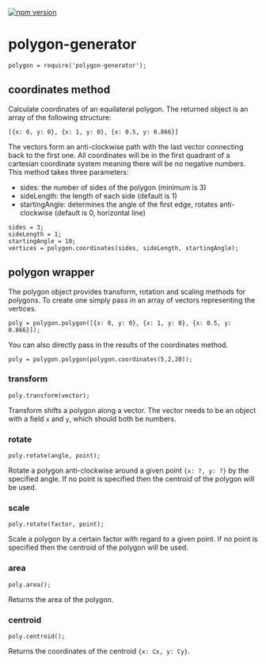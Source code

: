 [![npm version](https://badge.fury.io/js/polygon-generator.svg)](https://badge.fury.io/js/polygon-generator)
# polygon-generator
```
polygon = require('polygon-generator');
```
## coordinates method
Calculate coordinates of an equilateral polygon. The returned object is an array of the following structure:
```
[{x: 0, y: 0}, {x: 1, y: 0}, {x: 0.5, y: 0.866}]
```
The vectors form an anti-clockwise path with the last vector connecting back to the first one.
All coordinates will be in the first quadrant of a cartesian coordinate system meaning there will be no negative numbers.
This method takes three parameters:
- sides: the number of sides of the polygon (minimum is 3)
- sideLength: the length of each side (default is 1)
- startingAngle: determines the angle of the first edge, rotates anti-clockwise (default is 0, horizontal line)
```
sides = 3;
sideLength = 1;
startingAngle = 10;
vertices = polygon.coordinates(sides, sideLength, startingAngle);
```

## polygon wrapper
The polygon object provides transform, rotation and scaling methods for polygons. To create one simply pass in an array of vectors representing the vertices.
```
poly = polygon.polygon([{x: 0, y: 0}, {x: 1, y: 0}, {x: 0.5, y: 0.866}]);
```
You can also directly pass in the results of the coordinates method.
```
poly = polygon.polygon(polygon.coordinates(5,2,20));
```
### transform
```
poly.transform(vector);
```
Transform shifts a polygon along a vector. The vector needs to be an object with a field `x` and `y`, which should both be numbers.

### rotate
```
poly.rotate(angle, point);
```
Rotate a polygon anti-clockwise around a given point `{x: ?, y: ?}` by the specified angle. If no point is specified then the centroid of the polygon will be used.

### scale
```
poly.rotate(factor, point);
```
Scale a polygon by a certain factor with regard to a given point. If no point is specified then the centroid of the polygon will be used.

### area
```
poly.area();
```
Returns the area of the polygon.

### centroid
```
poly.centroid();
```
Returns the coordinates of the centroid `{x: Cx, y: Cy}`.
